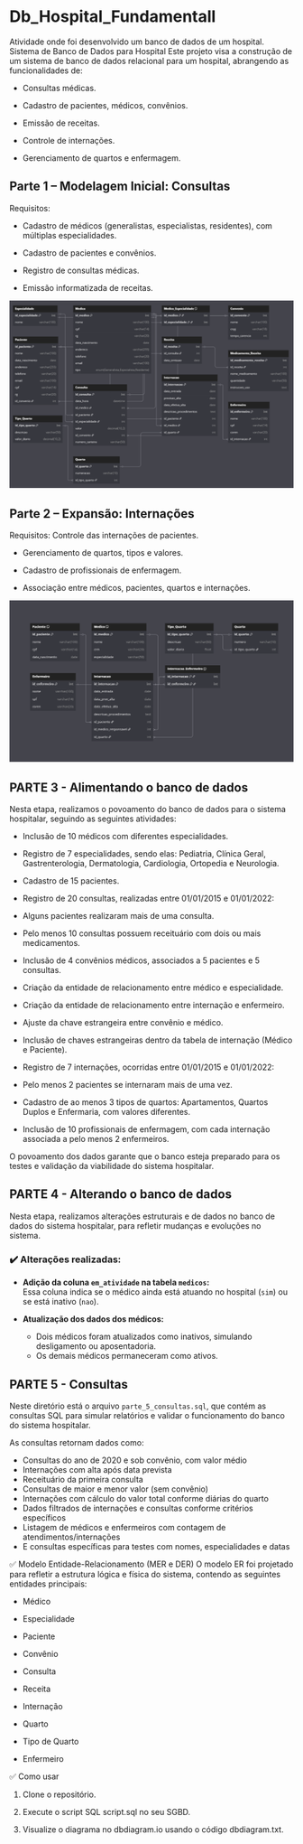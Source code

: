 # Db_Hospital_Fundamentall
Atividade onde foi desenvolvido um banco de dados de um hospital.
Sistema de Banco de Dados para Hospital
Este projeto visa a construção de um sistema de banco de dados relacional para um hospital, abrangendo as funcionalidades de:

- Consultas médicas.

- Cadastro de pacientes, médicos, convênios.

- Emissão de receitas.

- Controle de internações.

- Gerenciamento de quartos e enfermagem.

## Parte 1 – Modelagem Inicial: Consultas
Requisitos:
- Cadastro de médicos (generalistas, especialistas, residentes), com múltiplas especialidades.

- Cadastro de pacientes e convênios.

- Registro de consultas médicas.

- Emissão informatizada de receitas.

![!\[Diagrama ER\](dia.png))](diagrama_pt1.png)

## Parte 2 – Expansão: Internações
Requisitos:
Controle das internações de pacientes.

- Gerenciamento de quartos, tipos e valores.

- Cadastro de profissionais de enfermagem.

- Associação entre médicos, pacientes, quartos e internações.

![!\[Diagrama ER\](dia.png))](diagrama_pt2.png)

## PARTE 3 - Alimentando o banco de dados
Nesta etapa, realizamos o povoamento do banco de dados para o sistema hospitalar, seguindo as seguintes atividades:

- Inclusão de 10 médicos com diferentes especialidades.

- Registro de 7 especialidades, sendo elas: Pediatria, Clínica Geral, Gastrenterologia, Dermatologia, Cardiologia, Ortopedia e Neurologia.

- Cadastro de 15 pacientes.

- Registro de 20 consultas, realizadas entre 01/01/2015 e 01/01/2022:

- Alguns pacientes realizaram mais de uma consulta.

- Pelo menos 10 consultas possuem receituário com dois ou mais medicamentos.

- Inclusão de 4 convênios médicos, associados a 5 pacientes e 5 consultas.

- Criação da entidade de relacionamento entre médico e especialidade.

- Criação da entidade de relacionamento entre internação e enfermeiro.

- Ajuste da chave estrangeira entre convênio e médico.

- Inclusão de chaves estrangeiras dentro da tabela de internação (Médico e Paciente).

- Registro de 7 internações, ocorridas entre 01/01/2015 e 01/01/2022:

- Pelo menos 2 pacientes se internaram mais de uma vez.

- Cadastro de ao menos 3 tipos de quartos: Apartamentos, Quartos Duplos e Enfermaria, com valores diferentes.

- Inclusão de 10 profissionais de enfermagem, com cada internação associada a pelo menos 2 enfermeiros.

O povoamento dos dados garante que o banco esteja preparado para os testes e validação da viabilidade do sistema hospitalar.

## PARTE 4 - Alterando o banco de dados

Nesta etapa, realizamos alterações estruturais e de dados no banco de dados do sistema hospitalar, para refletir mudanças e evoluções no sistema.

### ✔️ Alterações realizadas:

- **Adição da coluna `em_atividade` na tabela `medicos`:**  
  Essa coluna indica se o médico ainda está atuando no hospital (`sim`) ou se está inativo (`nao`).

- **Atualização dos dados dos médicos:**  
  - Dois médicos foram atualizados como inativos, simulando desligamento ou aposentadoria.  
  - Os demais médicos permaneceram como ativos.



## PARTE 5 - Consultas

Neste diretório está o arquivo `parte_5_consultas.sql`, que contém as consultas SQL para simular relatórios e validar o funcionamento do banco do sistema hospitalar.

As consultas retornam dados como:
- Consultas do ano de 2020 e sob convênio, com valor médio
- Internações com alta após data prevista
- Receituário da primeira consulta
- Consultas de maior e menor valor (sem convênio)
- Internações com cálculo do valor total conforme diárias do quarto
- Dados filtrados de internações e consultas conforme critérios específicos
- Listagem de médicos e enfermeiros com contagem de atendimentos/internações
- E consultas específicas para testes com nomes, especialidades e datas


✅ Modelo Entidade-Relacionamento (MER e DER)
O modelo ER foi projetado para refletir a estrutura lógica e física do sistema, contendo as seguintes entidades principais:

- Médico

- Especialidade

- Paciente

- Convênio

- Consulta

- Receita

- Internação

- Quarto

- Tipo de Quarto

- Enfermeiro


✅ Como usar
1. Clone o repositório.

2. Execute o script SQL script.sql no seu SGBD.

3. Visualize o diagrama no dbdiagram.io usando o código dbdiagram.txt.

